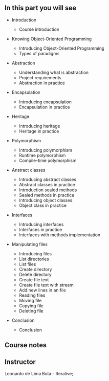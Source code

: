 ## In this part you will see

- Introduction
    - Course introduction

- Knowing Object-Oriented Programming
    - Introducing Object-Oriented Programming
    - Types of paradigms

- Abstraction
    - Understanding what is abstraction
    - Project requirements
    - Abstraction in practice

- Encapsulation
    - Introducing encapsulation
    - Encapsulation in practice

- Heritage
    - Introducing heritage
    - Heritage in practice

- Polymorphism
    - Introducing polymorphism
    - Runtime polymorphism
    - Compile-time polymorphism

- Anstract classes
    - Introducing abstract classes
    - Abstract classes in practice
    - Introduction sealed methods
    - Sealed methods in practice
    - Introducing object classes
    - Object class in practice

- Interfaces
    - Introducing interfaces
    - Interfaces in practice
    - Interfaces with methods implementation

- Manipulating files
    - Introducing files
    - List directories
    - List files
    - Create directory
    - Delete directory
    - Create file text
    - Create file text with stream
    - Add new lines in an file
    - Reading files
    - Moving file
    - Copying file
    - Deleting file

- Conclusion
    - Conclusion

## Course notes

## Instructor
Leonardo de Lima Buta - Iterative;